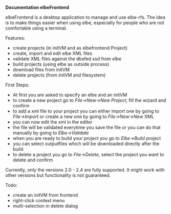 **Documentation elbeFrontend**
	
elbeFrontend is a desktop application to manage and use elbe-rfs. The idea is to make things easier when using elbe, especially for people who are not comfortable using a terminal.

Features:
* create projects (in initVM and as elbefrontend Project) 
* create, import and edit elbe XML files
* validate XML files against the dbsfed.xsd from elbe
* build projects (using elbe as outside process)
* download files from initVM
* delete projects (from initVM and filesystem)


First Steps:
* At first you are asked to specify an elbe and an initVM 
* to create a new project go to *File->New->New Project*, fill the wizard and confirm
* to add a xml file to your project you can either import one by going to *File->Import* or create a new one by going to *File->New->New* XML
* you can now edit the xml in the editor
* the file will be validated everytime you save the file or you can do that manually by going to *Elbe->Validate*
* when you are ready to build your project you go to *Elbe->Build* project
* you can select outputfiles which will be downloaded directly after the build
* to delete a project you go to *File->Delete*, select the project you want to delete and confirm

	
Currently, only the versions 2.0 - 2.4 are fully supported. It might work with other versions but functionality is not guaranteed.  
	
Todo:
* create an initVM  from frontend
* right-click context menu
* multi-selection in delete dialog



